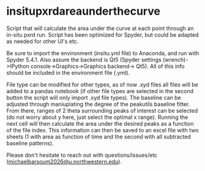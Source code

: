 # insitupxrdareaunderthecurve
Script that will calculate the area under the curve at each point through an in-situ pxrd run. Script has been optimized for Spyder, but could be adapted as needed for other UI's etc.

Be sure to import the environment (insitu.yml file) to Anaconda, and run with Spyder 5.4.1. Also assure the backend is Qt5 (Spyder settings (wrench)->IPython console->Graphics->Graphics backend-> Qt5). All of this info should be included in the environment file (.yml).

File type can be modified for other types, as of now .xyd files all files will be added to a pandas notebook (if other file types are selected in the second button the script will only import .xyd file types). The baseline can be adjusted through maniuplating the degree of the peakutils baseline fitter. From there, ranges of 2 theta surrounding peaks of interest can be selected (do not worry about y here, just select the optimal x range). Running the next cell will then calculate the area under the desired peaks as a function of the file index. This information can then be saved to an excel file with two sheets (1 with area as function of time and the second with all subtracted baseline patterns). 

Please don't hesitate to reach out with questions/issues/etc (michaelbarsoum2026@u.northwestern.edu).
